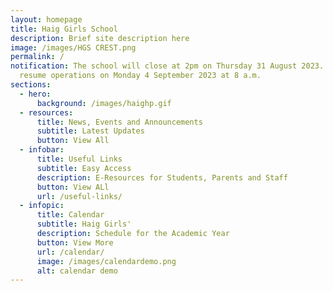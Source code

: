 ```yaml
---
layout: homepage
title: Haig Girls School
description: Brief site description here
image: /images/HGS CREST.png
permalink: /
notification: The school will close at 2pm on Thursday 31 August 2023. We will
  resume operations on Monday 4 September 2023 at 8 a.m.
sections:
  - hero:
      background: /images/haighp.gif
  - resources:
      title: News, Events and Announcements
      subtitle: Latest Updates
      button: View All
  - infobar:
      title: Useful Links
      subtitle: Easy Access
      description: E-Resources for Students, Parents and Staff
      button: View ALl
      url: /useful-links/
  - infopic:
      title: Calendar
      subtitle: Haig Girls'
      description: Schedule for the Academic Year
      button: View More
      url: /calendar/
      image: /images/calendardemo.png
      alt: calendar demo
---
```

